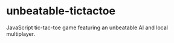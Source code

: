 # unbeatable-tictactoe
JavaScript tic-tac-toe game featuring an unbeatable AI and local multiplayer.

